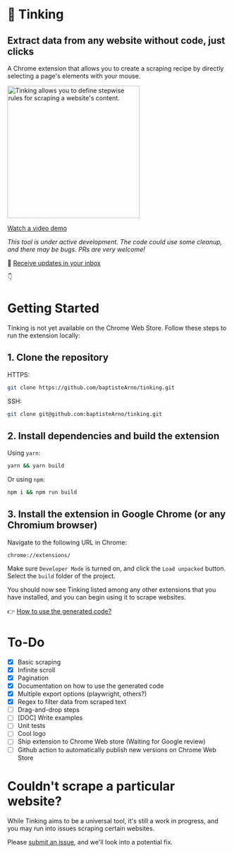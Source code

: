 # 🧶 Tinking

## Extract data from any website without code, just clicks

A Chrome extension that allows you to create a scraping recipe by directly selecting a page's elements with your mouse.

<img src="https://user-images.githubusercontent.com/16015833/106378952-d4c0e900-63a8-11eb-936b-18dead5e6e97.png" alt="Tinking allows you to define stepwise rules for scraping a website's content." width="300px"/>

[Watch a video demo](https://cleanshot-cloud-fra.accelerator.net/media/8732/gyXl0WDpJ0jpHVN3ccd5sf5kOOlzdPpugDhhcQKv.mp4)

_This tool is under active development. The code could use some cleanup, and there may be bugs. PRs are very welcome!_

💌 [Receive updates in your inbox](https://tinking.substack.com/subscribe)

👇

# Getting Started

Tinking is not yet available on the Chrome Web Store. Follow these steps to run the extension locally:

## 1. Clone the repository

HTTPS:

```sh
git clone https://github.com/baptisteArno/tinking.git
```

SSH:

```sh
git clone git@github.com:baptisteArno/tinking.git
```

## 2. Install dependencies and build the extension

Using `yarn`:

```sh
yarn && yarn build
```

Or using `npm`:

```sh
npm i && npm run build
```

## 3. Install the extension in Google Chrome (or any Chromium browser)

Navigate to the following URL in Chrome:

```text
chrome://extensions/
```

Make sure `Developer Mode` is turned on, and click the `Load unpacked` button. Select the `build` folder of the project.

You should now see Tinking listed among any other extensions that you have installed, and you can begin using it to scrape websites.

👉 [How to use the generated code?](https://github.com/baptisteArno/tinking-code-starter)

# To-Do

- [x] Basic scraping
- [x] Infinite scroll
- [x] Pagination
- [x] Documentation on how to use the generated code
- [x] Multiple export options (playwright, others?)
- [x] Regex to filter data from scraped text
- [ ] Drag-and-drop steps
- [ ] [DOC] Write examples
- [ ] Unit tests
- [ ] Cool logo
- [ ] Ship extension to Chrome Web store (Waiting for Google review)
- [ ] Github action to automatically publish new versions on Chrome Web Store

# Couldn't scrape a particular website?

While Tinking aims to be a universal tool, it's still a work in progress, and you may run into issues scraping certain websites.

Please [submit an issue](https://github.com/baptisteArno/tinking/issues/new/choose), and we'll look into a potential fix.
